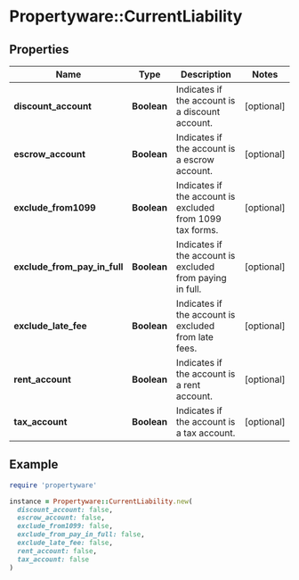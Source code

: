 # Propertyware::CurrentLiability

## Properties

| Name | Type | Description | Notes |
| ---- | ---- | ----------- | ----- |
| **discount_account** | **Boolean** | Indicates if the account is a discount account. | [optional] |
| **escrow_account** | **Boolean** | Indicates if the account is a escrow account. | [optional] |
| **exclude_from1099** | **Boolean** | Indicates if the account is excluded from 1099 tax forms. | [optional] |
| **exclude_from_pay_in_full** | **Boolean** | Indicates if the account is excluded from paying in full. | [optional] |
| **exclude_late_fee** | **Boolean** | Indicates if the account is excluded from late fees. | [optional] |
| **rent_account** | **Boolean** | Indicates if the account is a rent account. | [optional] |
| **tax_account** | **Boolean** | Indicates if the account is a tax account. | [optional] |

## Example

```ruby
require 'propertyware'

instance = Propertyware::CurrentLiability.new(
  discount_account: false,
  escrow_account: false,
  exclude_from1099: false,
  exclude_from_pay_in_full: false,
  exclude_late_fee: false,
  rent_account: false,
  tax_account: false
)
```

